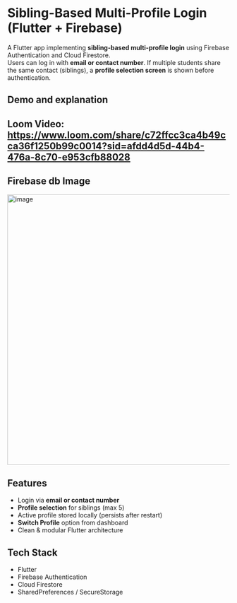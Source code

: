 # Sibling-Based Multi-Profile Login (Flutter + Firebase)

A Flutter app implementing **sibling-based multi-profile login** using Firebase Authentication and Cloud Firestore.  
Users can log in with **email or contact number**. If multiple students share the same contact (siblings), a **profile selection screen** is shown before authentication.

## Demo and explanation
## Loom Video: https://www.loom.com/share/c72ffcc3ca4b49cca36f1250b99c0014?sid=afdd4d5d-44b4-476a-8c70-e953cfb88028



## Firebase db Image
<img width="1577" height="612" alt="image" src="https://github.com/user-attachments/assets/57acb9b4-78f2-4497-bfb1-bfef9abf1145" />


## Features
- Login via **email or contact number**  
- **Profile selection** for siblings (max 5)  
- Active profile stored locally (persists after restart)  
- **Switch Profile** option from dashboard  
- Clean & modular Flutter architecture  


## Tech Stack

* Flutter
* Firebase Authentication
* Cloud Firestore
* SharedPreferences / SecureStorage


